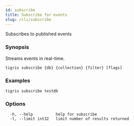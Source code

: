 ```yaml
---
id: subscribe
title: Subscribe for events
slug: /cli/subscribe
---
```


Subscribes to published events

### Synopsis

Streams events in real-time.

```shell
tigris subscribe {db} {collection} {filter} [flags]
```

### Examples

```shell
tigris subscribe testdb
```

### Options

```
  -h, --help          help for subscribe
  -l, --limit int32   limit number of results returned
```

